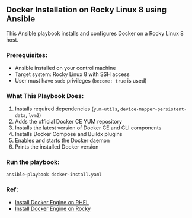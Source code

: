 ## Docker Installation on Rocky Linux 8 using Ansible

This Ansible playbook installs and configures Docker on a Rocky Linux 8 host.



### Prerequisites:

- Ansible installed on your control machine
- Target system: Rocky Linux 8 with SSH access
- User must have `sudo` privileges (`become: true` is used)



### What This Playbook Does:

1. Installs required dependencies (`yum-utils`, `device-mapper-persistent-data`, `lvm2`)
2. Adds the official Docker CE YUM repository
3. Installs the latest version of Docker CE and CLI components
4. Installs Docker Compose and Buildx plugins
5. Enables and starts the Docker daemon
6. Prints the installed Docker version




### Run the playbook:

```
ansible-playbook docker-install.yaml
```



### Ref:
- [Install Docker Engine on RHEL](https://docs.docker.com/engine/install/rhel/)
- [Install Docker Engine on Rocky](https://docs.rockylinux.org/gemstones/containers/docker/)

